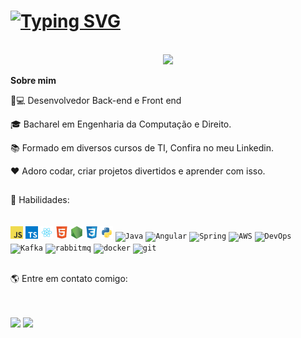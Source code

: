 # [![Typing SVG](https://readme-typing-svg.herokuapp.com/?color=191970&size=36&center=true&vCenter=true&width=1000&lines=Seja+muito+bem-vindo!👋)](https://git.io/typing-svg)
<br>
<div align="center">
  <img height="200" src="https://media.giphy.com/media/SWoSkN6DxTszqIKEqv/giphy.gif">
</div>

**Sobre mim**

💼💻 Desenvolvedor Back-end e Front end

🎓 Bacharel em Engenharia da Computação e Direito.

📚 Formado em diversos cursos de TI, Confira no meu Linkedin.

❤️ Adoro codar, criar projetos divertidos e aprender com isso.
<br>

##
🚀 Habilidades:
<br><br><br>
<code><img height="20" alt="javascript" src="https://raw.githubusercontent.com/github/explore/80688e429a7d4ef2fca1e82350fe8e3517d3494d/topics/javascript/javascript.png"></code>
<code><img height="20" alt="typescript" src="https://raw.githubusercontent.com/github/explore/80688e429a7d4ef2fca1e82350fe8e3517d3494d/topics/typescript/typescript.png"></code>
<code><img height="20" alt="react" src="https://raw.githubusercontent.com/github/explore/80688e429a7d4ef2fca1e82350fe8e3517d3494d/topics/react/react.png"></code>
 <code><img alt="HTML" height="20" src="https://raw.githubusercontent.com/devicons/devicon/master/icons/html5/html5-original.svg"></code>
<code><img height="20" alt="nodejs" src="https://raw.githubusercontent.com/github/explore/80688e429a7d4ef2fca1e82350fe8e3517d3494d/topics/nodejs/nodejs.png"></code>
<code><img alt="CSS" height="20" src="https://raw.githubusercontent.com/devicons/devicon/master/icons/css3/css3-original.svg"></code>
 <code><img alt="Python" height="20" src="https://raw.githubusercontent.com/devicons/devicon/master/icons/python/python-original.svg"></code>
 <code><img alt="Java" height="20" src="https://www.logo.wine/a/logo/Java_(programming_language)/Java_(programming_language)-Logo.wine.svg"></code>
  <code><img alt="Angular" height="20" src="https://www.svgrepo.com/show/439061/angular.svg"></code>
   <code><img alt="Spring" height="20" src="https://www.svgrepo.com/show/354380/spring-icon.svg"></code>
    <code><img alt="AWS" height="20" src="https://www.svgrepo.com/show/331300/aws.svg"></code>
 <code><img alt="DevOps" height="20" src="https://cdn.worldvectorlogo.com/logos/devops-2.svg"></code>
  <code><img alt="Kafka" height="20" src="https://www.svgrepo.com/show/353950/kafka.svg"></code>
  <code><img alt="rabbitmq" height="20" src="https://www.svgrepo.com/show/303576/rabbitmq-logo.svg"></code>
  <code><img alt="docker" height="20" src="https://www.svgrepo.com/show/331370/docker.svg"></code>
    <code><img alt="git" height="20" src="https://git-scm.com/images/logos/downloads/Git-Icon-Black.png"></code>


##
🌎 Entre em contato comigo:
<br><br><br>
<div> 
  <a href = "mailto:israellbbt@gmail.com"><img src="https://img.shields.io/badge/-Gmail-%23333?style=for-the-badge&logo=gmail&logoColor=white" target="_blank"></a>
  <a href="https://www.linkedin.com/in/israells/" target="_blank"><img src="https://img.shields.io/badge/-LinkedIn-%230077B5?style=for-the-badge&logo=linkedin&logoColor=white" target="_blank"></a> 
  
</div>

